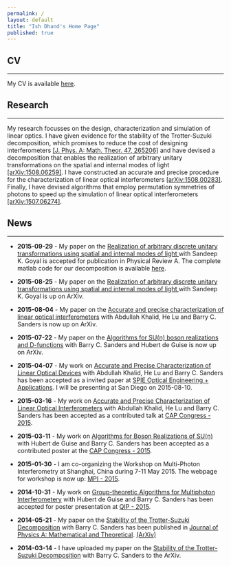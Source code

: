 ```yaml
---
permalink: /
layout: default
title: "Ish Dhand's Home Page"
published: true
---
```








## CV
----------------

My CV is available [here](https://ishdhand.github.com/CV_Ish_Dhand.pdf).


## Research
----------------

My research focusses on the design, characterization and simulation of linear optics. I have given evidence for the stability of the Trotter-Suzuki decomposition, which promises to reduce the cost of designing interferometers [[J. Phys. A: Math. Theor. 47, 265206]](http://dx.doi.org/10.1088/1751-8113/47/26/265206) and have devised a decomposition that enables the realization of arbitrary unitary transformations on the spatial and internal modes of light [[arXiv:1508.06259]](http://arxiv.org/abs/1508.06259). I have constructed an accurate and precise procedure for the characterization of linear optical interferometers [[arXiv:1508.00283]](http://arxiv.org/abs/1508.00283). Finally, I have devised algorithms that employ permutation symmetries of photons to speed up the simulation of linear optical interferometers [[arXiv:1507.06274]](http://arxiv.org/abs/1507.06274).

## News
----------------

* **2015-09-29** - My paper on the [Realization of arbitrary discrete unitary transformations using spatial and internal modes of light
](http://arxiv.org/abs/1508.06259) with Sandeep K. Goyal is accepted for publication in Physical Review A. The complete matlab code for our decomposition is available [here](https://github.com/ishdhand/Internal-Spatial-Decomposition).

* **2015-08-25** - My paper on the [Realization of arbitrary discrete unitary transformations using spatial and internal modes of light
](http://arxiv.org/abs/1508.06259) with Sandeep K. Goyal is up on ArXiv.

* **2015-08-04** - My paper on the [Accurate and precise characterization of linear optical interferometers](http://arxiv.org/abs/1508.00283) with Abdullah Khalid, He Lu and Barry C. Sanders is now up on ArXiv.

* **2015-07-22** - My paper on the [Algorithms for SU(n) boson realizations and D-functions](http://arxiv.org/abs/1507.06274) with Barry C. Sanders and Hubert de Guise is now up on ArXiv.

* **2015-04-07** - My work on [Accurate and Precise Characterization of Linear Optical Devices](http://spie.org/OP416) with Abdullah Khalid, He Lu and Barry C. Sanders has been accepted as a invited paper at [SPIE Optical Engineering + Applications](http://spie.org/x30491.xml?WT.mc_id=ROP15GB). I will be presenting at San Diego on 2015-08-10. 

* **2015-03-16** - My work on [Accurate and Precise Characterization of Linear Optical Interferometers](https://indico.cern.ch/event/355942/contribution/528) with Abdullah Khalid, He Lu and Barry C. Sanders has been accepted as a contributed talk at [CAP Congress - 2015](http://www.cap.ca/en/congress/2015).

* **2015-03-11** - My work on [Algorithms for Boson Realizations of SU(n)](https://indico.cern.ch/event/355942/session/267/contribution/665) with Hubert de Guise and Barry C. Sanders has been accepted as a contributed poster at the [CAP Congress - 2015](http://www.cap.ca/en/congress/2015).

* **2015-01-30** - I am co-organizing the Workshop on Multi-Photon Interferometry at Shanghai, China during 7-11 May 2015. The webpage for workshop is now up: [MPI - 2015](http://mpi2015.org).

* **2014-10-31** - My work on [Group-theoretic Algorithms for Multiphoton Interferometery](http://www.quantum-lab.org/qip2015/posters/87-Dhand.pdf) with Hubert de Guise and Barry C. Sanders has been accepted for poster presentation at [QIP - 2015](http://quantum-lab.org/qip2015/).

* **2014-05-21** - My paper on the [Stability of the Trotter-Suzuki Decomposition](http://iopscience.iop.org/1751-8121/47/26/265206/) with Barry C. Sanders has been published in [Journal of Physics A: Mathematical and Theoretical](http://iopscience.iop.org/1751-8121/). [(ArXiv)](http://arxiv.org/abs/1403.3469)

* **2014-03-14** - I have uploaded my paper on the [Stability of the Trotter-Suzuki Decomposition](http://arxiv.org/abs/1403.3469) with Barry C. Sanders to the ArXiv.
